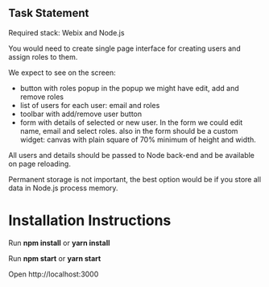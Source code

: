 
## Task Statement
Required stack: Webix and Node.js

You would need to create single page interface for creating users and assign roles to them.

We expect to see on the screen:

- button with roles popup
  in the popup we might have edit, add and remove roles
- list of users
  for each user: email and roles
- toolbar with add/remove user button
- form with details of selected or new user.
  In the form we could edit name, email and select roles.
  also in the form should be a custom widget: canvas with plain square of 70% minimum of height and width.

All users and details should be passed to Node back-end and be available on page reloading.

Permanent storage is not important, the best option would be if you store all data in Node.js process memory.

# Installation Instructions

Run **npm install** or **yarn install**

Run **npm start** or **yarn start**

Open http://localhost:3000
